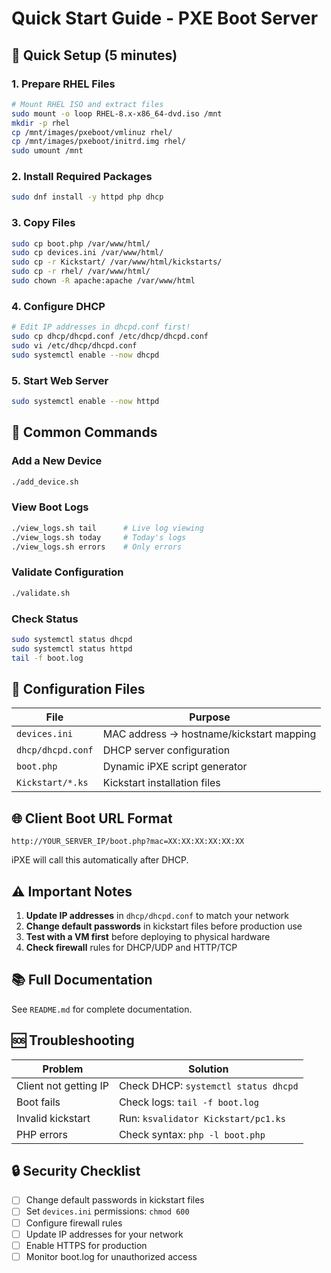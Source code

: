 # Quick Start Guide - PXE Boot Server

## 🚀 Quick Setup (5 minutes)

### 1. Prepare RHEL Files
```bash
# Mount RHEL ISO and extract files
sudo mount -o loop RHEL-8.x-x86_64-dvd.iso /mnt
mkdir -p rhel
cp /mnt/images/pxeboot/vmlinuz rhel/
cp /mnt/images/pxeboot/initrd.img rhel/
sudo umount /mnt
```

### 2. Install Required Packages
```bash
sudo dnf install -y httpd php dhcp
```

### 3. Copy Files
```bash
sudo cp boot.php /var/www/html/
sudo cp devices.ini /var/www/html/
sudo cp -r Kickstart/ /var/www/html/kickstarts/
sudo cp -r rhel/ /var/www/html/
sudo chown -R apache:apache /var/www/html
```

### 4. Configure DHCP
```bash
# Edit IP addresses in dhcpd.conf first!
sudo cp dhcp/dhcpd.conf /etc/dhcp/dhcpd.conf
sudo vi /etc/dhcp/dhcpd.conf
sudo systemctl enable --now dhcpd
```

### 5. Start Web Server
```bash
sudo systemctl enable --now httpd
```

## 📝 Common Commands

### Add a New Device
```bash
./add_device.sh
```

### View Boot Logs
```bash
./view_logs.sh tail      # Live log viewing
./view_logs.sh today     # Today's logs
./view_logs.sh errors    # Only errors
```

### Validate Configuration
```bash
./validate.sh
```

### Check Status
```bash
sudo systemctl status dhcpd
sudo systemctl status httpd
tail -f boot.log
```

## 🔧 Configuration Files

| File | Purpose |
|------|---------|
| `devices.ini` | MAC address → hostname/kickstart mapping |
| `dhcp/dhcpd.conf` | DHCP server configuration |
| `boot.php` | Dynamic iPXE script generator |
| `Kickstart/*.ks` | Kickstart installation files |

## 🌐 Client Boot URL Format

```
http://YOUR_SERVER_IP/boot.php?mac=XX:XX:XX:XX:XX:XX
```

iPXE will call this automatically after DHCP.

## ⚠️ Important Notes

1. **Update IP addresses** in `dhcp/dhcpd.conf` to match your network
2. **Change default passwords** in kickstart files before production use
3. **Test with a VM first** before deploying to physical hardware
4. **Check firewall** rules for DHCP/UDP and HTTP/TCP

## 📚 Full Documentation

See `README.md` for complete documentation.

## 🆘 Troubleshooting

| Problem | Solution |
|---------|----------|
| Client not getting IP | Check DHCP: `systemctl status dhcpd` |
| Boot fails | Check logs: `tail -f boot.log` |
| Invalid kickstart | Run: `ksvalidator Kickstart/pc1.ks` |
| PHP errors | Check syntax: `php -l boot.php` |

## 🔒 Security Checklist

- [ ] Change default passwords in kickstart files
- [ ] Set `devices.ini` permissions: `chmod 600`
- [ ] Configure firewall rules
- [ ] Update IP addresses for your network
- [ ] Enable HTTPS for production
- [ ] Monitor boot.log for unauthorized access
